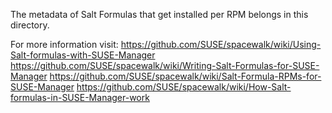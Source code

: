 The metadata of Salt Formulas that get installed per RPM belongs in this directory.

For more information visit:
https://github.com/SUSE/spacewalk/wiki/Using-Salt-formulas-with-SUSE-Manager
https://github.com/SUSE/spacewalk/wiki/Writing-Salt-Formulas-for-SUSE-Manager
https://github.com/SUSE/spacewalk/wiki/Salt-Formula-RPMs-for-SUSE-Manager
https://github.com/SUSE/spacewalk/wiki/How-Salt-formulas-in-SUSE-Manager-work
